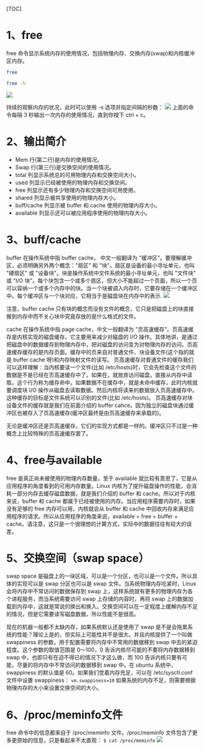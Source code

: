 [TOC]

# 1、free
free 命令显示系统内存的使用情况，包括物理内存、交换内存(swap)和内核缓冲区内存。
```bash
free

free -h
```
![](https://images2018.cnblogs.com/blog/1278921/201808/1278921-20180824145308881-1188604794.png)

持续的观察内存的状况，此时可以使用 -s 选项并指定间隔的秒数：
![](https://images2018.cnblogs.com/blog/1278921/201808/1278921-20180824145404760-1689296590.png)
上面的命令每隔 3 秒输出一次内存的使用情况，直到你按下 ctrl + c。

# 2、输出简介
 - Mem 行(第二行)是内存的使用情况。
 - Swap 行(第三行)是交换空间的使用情况。
 - total 列显示系统总的可用物理内存和交换空间大小。
 - used 列显示已经被使用的物理内存和交换空间。
 - free 列显示还有多少物理内存和交换空间可用使用。
 - shared 列显示被共享使用的物理内存大小。
 - buff/cache 列显示被 buffer 和 cache 使用的物理内存大小。
 - available 列显示还可以被应用程序使用的物理内存大小。

# 3、buff/cache
buffer 在操作系统中指 buffer cache， 中文一般翻译为 "缓冲区"。要理解缓冲区，必须明确另外两个概念："扇区" 和 "块"。扇区是设备的最小寻址单元，也叫 "硬扇区" 或 "设备块"。块是操作系统中文件系统的最小寻址单元，也叫 "文件块" 或 "I/O 块"。每个块包含一个或多个扇区，但大小不能超过一个页面，所以一个页可以容纳一个或多个内存中的块。当一个块被调入内存时，它要存储在一个缓冲区中。每个缓冲区与一个块对应，它相当于是磁盘块在内存中的表示.
![](https://images2017.cnblogs.com/blog/952033/201712/952033-20171206203017159-1892838721.png)

注意，buffer cache 只有块的概念而没有文件的概念，它只是把磁盘上的块直接搬到内存中而不关心块中究竟存放的是什么格式的文件。

cache 在操作系统中指 page cache，中文一般翻译为 "页高速缓存"。页高速缓存是内核实现的磁盘缓存。它主要用来减少对磁盘的 I/O 操作。具体地讲，是通过把磁盘中的数据缓存到物理内存中，把对磁盘的访问变为对物理内存的访问。页高速缓存缓存的是内存页面。缓存中的页来自对普通文件、块设备文件(这个指的就是 buffer cache 呀)和内存映射文件的读写。
页高速缓存对普通文件的缓存我们可以这样理解：当内核要读一个文件(比如 /etc/hosts)时，它会先检查这个文件的数据是不是已经在页高速缓存中了。如果在，就放弃访问磁盘，直接从内存中读取。这个行为称为缓存命中。如果数据不在缓存中，就是未命中缓存，此时内核就要调度块 I/O 操作从磁盘去读取数据。然后内核将读来的数据放入页高速缓存中。这种缓存的目标是文件系统可以识别的文件(比如 /etc/hosts)。
页高速缓存对块设备文件的缓存就是我们在前面介绍的 buffer cahce。因为独立的磁盘块通过缓冲区也被存入了页高速缓存(缓冲区最终是由页高速缓存来承载的)。

无论是缓冲区还是页高速缓存，它们的实现方式都是一样的。缓冲区只不过是一种概念上比较特殊的页高速缓存罢了。

# 4、free与available
free 是真正尚未被使用的物理内存数量。至于 available 就比较有意思了，它是从应用程序的角度看到的可用内存数量。Linux 内核为了提升磁盘操作的性能，会消耗一部分内存去缓存磁盘数据，就是我们介绍的 buffer 和 cache。所以对于内核来说，buffer 和 cache 都属于已经被使用的内存。当应用程序需要内存时，如果没有足够的 free 内存可以用，内核就会从 buffer 和 cache 中回收内存来满足应用程序的请求。所以从应用程序的角度来说，available  = free + buffer + cache。请注意，这只是一个很理想的计算方式，实际中的数据往往有较大的误差。

# 5、交换空间（swap space）
swap space 是磁盘上的一块区域，可以是一个分区，也可以是一个文件。所以具体的实现可以是 swap 分区也可以是 swap 文件。当系统物理内存吃紧时，Linux 会将内存中不常访问的数据保存到 swap 上，这样系统就有更多的物理内存为各个进程服务，而当系统需要访问 swap 上存储的内容时，再将 swap 上的数据加载到内存中，这就是常说的换出和换入。交换空间可以在一定程度上缓解内存不足的情况，但是它需要读写磁盘数据，所以性能不是很高。

现在的机器一般都不太缺内存，如果系统默认还是使用了 swap 是不是会拖累系统的性能？理论上是的，但实际上可能性并不是很大。并且内核提供了一个叫做 swappiness 的参数，用于配置需要将内存中不常用的数据移到 swap 中去的紧迫程度。这个参数的取值范围是 0～100，0 告诉内核尽可能的不要将内存数据移到 swap 中，也即只有在迫不得已的情况下才这么做，而 100 告诉内核只要有可能，尽量的将内存中不常访问的数据移到 swap 中。在 ubuntu 系统中，swappiness 的默认值是 60。如果我们觉着内存充足，可以在 /etc/sysctl.conf 文件中设置 swappiness：
`vm.swappiness=10`
如果系统的内存不足，则需要根据物理内存的大小来设置交换空间的大小。

# 6、/proc/meminfo文件
free 命令中的信息都来自于 /proc/meminfo 文件。/proc/meminfo 文件包含了更多更原始的信息，只是看起来不太直观：
`$ cat /proc/meminfo`
![](https://images2018.cnblogs.com/blog/1278921/201808/1278921-20180824145606941-1617133683.png)
